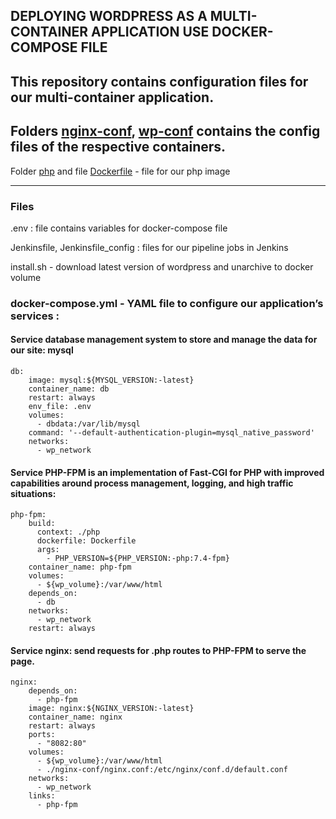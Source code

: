 ## DEPLOYING WORDPRESS AS A MULTI-CONTAINER APPLICATION USE DOCKER-COMPOSE FILE  

This repository contains configuration files for our multi-container application.  
---
Folders [nginx-conf](https://github.com/ausard/EP_tsk2/tree/master/nginx-conf), [wp-conf](https://github.com/ausard/EP_tsk2/tree/master/wp-conf) contains the config files of the respective containers.  
---
Folder [php](https://github.com/ausard/EP_tsk2/tree/master/php) and file [Dockerfile](https://github.com/ausard/EP_tsk2/blob/master/php/Dockerfile) - file for our php image  

---
### Files
.env : file contains variables for docker-compose file

Jenkinsfile, Jenkinsfile_config : files for our pipeline jobs in Jenkins  

install.sh - download latest version of wordpress and unarchive  to docker volume  

### docker-compose.yml - YAML file to configure our application’s services :  

#### Service database management system to store and manage the data for our site: mysql 
```
db:
    image: mysql:${MYSQL_VERSION:-latest}
    container_name: db
    restart: always
    env_file: .env
    volumes: 
      - dbdata:/var/lib/mysql
    command: '--default-authentication-plugin=mysql_native_password'
    networks:
      - wp_network
```
#### Service PHP-FPM is an implementation of Fast-CGI for PHP with improved capabilities around process management, logging, and high traffic situations:
```
php-fpm:
    build: 
      context: ./php
      dockerfile: Dockerfile
      args:
        - PHP_VERSION=${PHP_VERSION:-php:7.4-fpm}      
    container_name: php-fpm    
    volumes:
      - ${wp_volume}:/var/www/html 
    depends_on:
      - db
    networks:
      - wp_network
    restart: always
```
#### Service nginx:  send requests for .php routes to PHP-FPM to serve the page.
```
nginx:
    depends_on:
      - php-fpm
    image: nginx:${NGINX_VERSION:-latest}
    container_name: nginx
    restart: always
    ports:
      - "8082:80"
    volumes:
      - ${wp_volume}:/var/www/html      
      - ./nginx-conf/nginx.conf:/etc/nginx/conf.d/default.conf
    networks:
      - wp_network
    links:
      - php-fpm
```